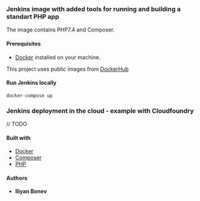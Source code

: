### Jenkins image with added tools for running and building a standart PHP app

The image contains PHP7.4 and Composer. 

#### Prerequisites
* [Docker](https://www.docker.com/) installed on your machine.

This project uses public images from [DockerHub](https://hub.docker.com/)

#### Run Jenkins locally 
```
docker-compose up
```

### Jenkins deployment in the cloud - example with Cloudfoundry

// TODO 

#### Built with
* [Docker](https://www.docker.com/) 
* [Composer](https://getcomposer.org/)
* [PHP](https://php.net/)


#### Authors

* **Iliyan Bonev** 

